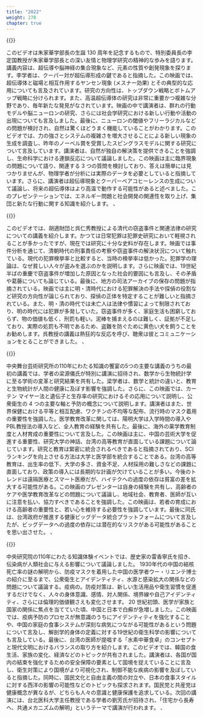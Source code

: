 ```yaml
---
title: "2022"
weight: 278
chapter: true
---
```



{{<youtube id="So1Sij8HwB0">}}

このビデオは朱家華学部長の生誕 130 周年を記念するもので、特別委員長の李定国教授が朱家華学部長との深い友情と物理学研究の精神的な歩みを語ります。講義内容は、超伝導や脳神経の集合現象など、元素の性質や創発現象を探ります。李学者は、クーパー対が超伝導形成の鍵であると指摘した。この映画では、超伝導体と磁場と相互作用するヤンセン現象 (メスナー効果) とその典型的な応用についても言及されています。研究の方向性は、トップダウン戦略とボトムアップ戦略に分けられます。また、高温超伝導体の研究は非常に重要かつ複雑な分野であり、毎年新たな発見がなされています。映画の中で講演者は、群れの行動モデルや脳ニューロンの研究、さらには社会学研究における新しい行動や活動の出現についても言及しました。最後に、ニューロンの閾値やフリーラジカルなどの問題が検討され、自然は驚くほどうまく機能していることがわかります。このビデオでは、力の強さとシステムの複雑さを増大させることによる新しい現象の生成を調査し、昨年のノーベル賞を受賞したスピングラスモデルに関する研究について言及しています。講演者は、自然が独自の解決策を提供できることを強調し、生命科学における連鎖反応について議論しました。この映画は主に臨界現象の問題について語り、関連する 3 つの質問を検討しており、答えは簡単には見つかりませんが、物理学者が分析には実際のデータを必要としていると指摘しています。さらに、講演者は超伝導現象とクーパーペアコヒーレンスの生成について議論し、将来の超伝導体はより高温で動作する可能性があると述べました。このプレゼンテーションでは、エネルギー問題と社会開発の関連性を取り上げ、集団と新たな行動に関する知識を紹介します。 、

{{<youtube id="LHNV4wuCF-w">}}

このビデオでは、胡適財団と呉仁秀教授による清代の窃盗事件と関連法律の研究についての講義を紹介します。かつては日常犯罪は犯罪史研究において軽視されることが多かったですが、現在では研究に十分な史料が存在します。映画では事件分析を通じて、清朝時代の刑事責任の考察や窃盗事件の解決状況について触れている。現代の犯罪検挙率と比較すると、当時の検挙率は低かった。犯罪学の理論は、なぜ貧しい人々が盗みを選ぶのかを説明します。さらに映画では、19世紀半ばの重慶で窃盗事件が増加した原因となった社会的要因にも言及し、その矛盾や葛藤についても論じている。最後に、地方の司法アーカイブの保存の問題が指摘されている。映画では主に明・清時代における犯罪解決の手法や探偵の役割など研究の方向性が論じられており、探偵の正体を特定することが難しいと指摘されている。また、明・清の時代では未亡人は法律や慣習によって制限されており、明の時代には犯罪が多発していた。窃盗事件が多く、家庭生活も困窮しておらず、物の価値も低く、刑罰も軽い。泥棒を捕まえるのは難しく、証拠が不足しており、実際の処罰も不明であるため、盗難を防ぐために黄色い犬を飼うことをお勧めします。呉教授の講義は熱狂的な反応を呼び、聴衆は彼とコミュニケーションをとることができました。 、

{{<youtube id="ygTlhF_LQeo">}}

中央舞台芸術研究所の110年にわたる知識の饗宴の5つの主要な講義のうちの最初の講義では、学者の梁源儀氏が特別に講演に招待され、数学から生物統計学に至る学術の変革と研究結果を共有した。梁学者は、数学と統計の違いと、教育と生物統計が人間の健康に及ぼす影響を強調した。さらに、この映画では、カーテン マイヤー法と遺伝子と生存率の研究におけるその応用について説明し、公衆衛生の 4 つの主要な軸と予防の概念について説明します。講演者はまた、世界保健における平等と相互配慮、ワクチンの不均等な配布、流行時のマスク着用の重要性を強調した。医学教育改革に関しては、陽明大学は入学時間の導入やPBL教授法の導入など、全人教育の経験を共有した。最後に、海外の薬学教育制度と人材育成の重要性について言及した。この映画は主に、中国の芸術大学を促進する重要性、研究大学の神話、台湾の高等教育が直面している課題について論じています。研究と教育は緊密に統合されるべきであると指摘されており、SCIランキングを向上させる方法は大学と医学部を統合することである。台湾の高等教育は、出生率の低下、大学の多さ、資金不足、人材採用の難しさなどの課題に直面しており、政策の導入には長期的な計画が欠けていることが多い。今後のトレンドは遠隔医療とスマート医療だが、ハイテクへの過度の依存は貧富の差を拡大する可能性がある。この映画のプレゼンターは自身の経験を共有し、高齢者のケアや医学教育改革などの問題について議論し、地域社会、教育者、医師が互いに注意を払い、協力すべきであることを強調した。この映画は、若者の育成における高齢者の重要性と、若い心を維持する必要性を強調しています。最後に同氏は、台湾政府が推進する健康ビッグデータ統合プラットフォームについて言及したが、ビッグデータへの過度の依存には潜在的なリスクがある可能性があることを思い出させた。 、

{{<youtube id="hwrEPBauKgw">}}

中央研究院の110年にわたる知識体験イベントでは、歴史家の雷香寧氏を招き、伝染病が人類社会に与える影響について議論しました。 1930年代の中国の結核死亡率の謎の解明から、防疫マスクを着用した中国の医学者ウー・リエンテ博士の紹介に至るまで、公衆衛生とアイデンティティ、水源と感染拡大の関係などの問題について議論する。疫病の。防疫対策は、新しい生活用品や衛生習慣を促進するだけでなく、人々の身体意識、感情、対人関係、境界線や自己アイデンティティ、さらには倫理的価値観さえも変化させます。 20 世紀初頭、医学が家族と国家の関係に焦点を当てていた頃、中国と日本で白癬が急増しました。この映画では、疫病予防のプロセスが無意識のうちにアイデンティティを強化することや、中国の家庭の食事システムが深刻な病気につながる可能性があるという問題について言及し、解剖学的身体の定義に対する19世紀の衛生科学の影響についても言及している。最後に、台湾の医師が提唱する「水素中華食卓」のコンセプトと現代文明におけるバランスの取り方を紹介します。このビデオでは、韓国の食生活、家族の変化、経済などのトピックが共有されました。講演者は、各国が国内の結束を強化するための安全保障の要素として国境を捉えていることに言及し、衛生対策により国境がより可視化され、制御不能な疾病の影響を及ぼしていると指摘した。同時に、国民文化と自由主義の間の対立や、日本の食事スタイルに対する西洋の影響の可能性などのトピックも探求されます。国民党と共産党は健康概念が異なるが、どちらも人々の意識と健康保護を追求している。次回の講演には、台北医科大学主任教授である学者の劉芳氏が招待され、「住宅から長寿へ、共通メカニズムの解明」というテーマで講演が行われます。 、

